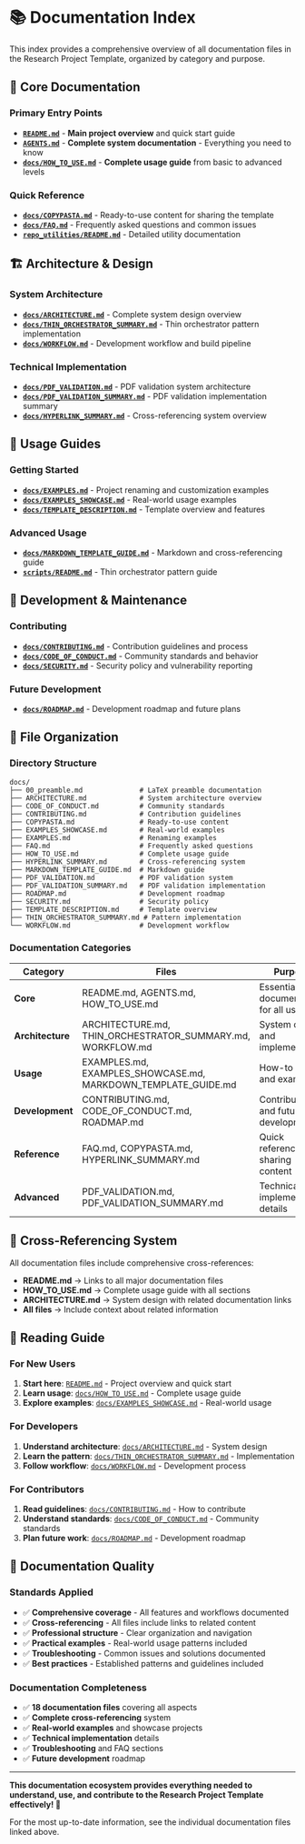 # 📚 Documentation Index

This index provides a comprehensive overview of all documentation files in the Research Project Template, organized by category and purpose.

## 🎯 **Core Documentation**

### **Primary Entry Points**
- **[`README.md`](../README.md)** - **Main project overview** and quick start guide
- **[`AGENTS.md`](../AGENTS.md)** - **Complete system documentation** - Everything you need to know
- **[`docs/HOW_TO_USE.md`](HOW_TO_USE.md)** - **Complete usage guide** from basic to advanced levels

### **Quick Reference**
- **[`docs/COPYPASTA.md`](COPYPASTA.md)** - Ready-to-use content for sharing the template
- **[`docs/FAQ.md`](FAQ.md)** - Frequently asked questions and common issues
- **[`repo_utilities/README.md`](../repo_utilities/README.md)** - Detailed utility documentation

## 🏗️ **Architecture & Design**

### **System Architecture**
- **[`docs/ARCHITECTURE.md`](ARCHITECTURE.md)** - Complete system design overview
- **[`docs/THIN_ORCHESTRATOR_SUMMARY.md`](THIN_ORCHESTRATOR_SUMMARY.md)** - Thin orchestrator pattern implementation
- **[`docs/WORKFLOW.md`](WORKFLOW.md)** - Development workflow and build pipeline

### **Technical Implementation**
- **[`docs/PDF_VALIDATION.md`](PDF_VALIDATION.md)** - PDF validation system architecture
- **[`docs/PDF_VALIDATION_SUMMARY.md`](PDF_VALIDATION_SUMMARY.md)** - PDF validation implementation summary
- **[`docs/HYPERLINK_SUMMARY.md`](HYPERLINK_SUMMARY.md)** - Cross-referencing system overview

## 📝 **Usage Guides**

### **Getting Started**
- **[`docs/EXAMPLES.md`](EXAMPLES.md)** - Project renaming and customization examples
- **[`docs/EXAMPLES_SHOWCASE.md`](EXAMPLES_SHOWCASE.md)** - Real-world usage examples
- **[`docs/TEMPLATE_DESCRIPTION.md`](TEMPLATE_DESCRIPTION.md)** - Template overview and features

### **Advanced Usage**
- **[`docs/MARKDOWN_TEMPLATE_GUIDE.md`](MARKDOWN_TEMPLATE_GUIDE.md)** - Markdown and cross-referencing guide
- **[`scripts/README.md`](../scripts/README.md)** - Thin orchestrator pattern guide

## 🔧 **Development & Maintenance**

### **Contributing**
- **[`docs/CONTRIBUTING.md`](CONTRIBUTING.md)** - Contribution guidelines and process
- **[`docs/CODE_OF_CONDUCT.md`](CODE_OF_CONDUCT.md)** - Community standards and behavior
- **[`docs/SECURITY.md`](SECURITY.md)** - Security policy and vulnerability reporting

### **Future Development**
- **[`docs/ROADMAP.md`](ROADMAP.md)** - Development roadmap and future plans

## 📁 **File Organization**

### **Directory Structure**
```
docs/
├── 00_preamble.md              # LaTeX preamble documentation
├── ARCHITECTURE.md             # System architecture overview
├── CODE_OF_CONDUCT.md          # Community standards
├── CONTRIBUTING.md             # Contribution guidelines
├── COPYPASTA.md                # Ready-to-use content
├── EXAMPLES_SHOWCASE.md        # Real-world examples
├── EXAMPLES.md                 # Renaming examples
├── FAQ.md                      # Frequently asked questions
├── HOW_TO_USE.md               # Complete usage guide
├── HYPERLINK_SUMMARY.md        # Cross-referencing system
├── MARKDOWN_TEMPLATE_GUIDE.md  # Markdown guide
├── PDF_VALIDATION.md           # PDF validation system
├── PDF_VALIDATION_SUMMARY.md   # PDF validation implementation
├── ROADMAP.md                  # Development roadmap
├── SECURITY.md                 # Security policy
├── TEMPLATE_DESCRIPTION.md     # Template overview
├── THIN_ORCHESTRATOR_SUMMARY.md # Pattern implementation
└── WORKFLOW.md                 # Development workflow
```

### **Documentation Categories**

| Category | Files | Purpose |
|----------|-------|---------|
| **Core** | README.md, AGENTS.md, HOW_TO_USE.md | Essential documentation for all users |
| **Architecture** | ARCHITECTURE.md, THIN_ORCHESTRATOR_SUMMARY.md, WORKFLOW.md | System design and implementation |
| **Usage** | EXAMPLES.md, EXAMPLES_SHOWCASE.md, MARKDOWN_TEMPLATE_GUIDE.md | How-to guides and examples |
| **Development** | CONTRIBUTING.md, CODE_OF_CONDUCT.md, ROADMAP.md | Contributing and future development |
| **Reference** | FAQ.md, COPYPASTA.md, HYPERLINK_SUMMARY.md | Quick reference and sharing content |
| **Advanced** | PDF_VALIDATION.md, PDF_VALIDATION_SUMMARY.md | Technical implementation details |

## 🔗 **Cross-Referencing System**

All documentation files include comprehensive cross-references:

- **README.md** → Links to all major documentation files
- **HOW_TO_USE.md** → Complete usage guide with all sections
- **ARCHITECTURE.md** → System design with related documentation links
- **All files** → Include context about related information

## 📖 **Reading Guide**

### **For New Users**
1. **Start here**: [`README.md`](../README.md) - Project overview and quick start
2. **Learn usage**: [`docs/HOW_TO_USE.md`](HOW_TO_USE.md) - Complete usage guide
3. **Explore examples**: [`docs/EXAMPLES_SHOWCASE.md`](EXAMPLES_SHOWCASE.md) - Real-world usage

### **For Developers**
1. **Understand architecture**: [`docs/ARCHITECTURE.md`](ARCHITECTURE.md) - System design
2. **Learn the pattern**: [`docs/THIN_ORCHESTRATOR_SUMMARY.md`](THIN_ORCHESTRATOR_SUMMARY.md) - Implementation
3. **Follow workflow**: [`docs/WORKFLOW.md`](WORKFLOW.md) - Development process

### **For Contributors**
1. **Read guidelines**: [`docs/CONTRIBUTING.md`](CONTRIBUTING.md) - How to contribute
2. **Understand standards**: [`docs/CODE_OF_CONDUCT.md`](CODE_OF_CONDUCT.md) - Community standards
3. **Plan future work**: [`docs/ROADMAP.md`](ROADMAP.md) - Development roadmap

## 🎯 **Documentation Quality**

### **Standards Applied**
- ✅ **Comprehensive coverage** - All features and workflows documented
- ✅ **Cross-referencing** - All files include links to related content
- ✅ **Professional structure** - Clear organization and navigation
- ✅ **Practical examples** - Real-world usage patterns included
- ✅ **Troubleshooting** - Common issues and solutions documented
- ✅ **Best practices** - Established patterns and guidelines included

### **Documentation Completeness**
- ✅ **18 documentation files** covering all aspects
- ✅ **Complete cross-referencing** system
- ✅ **Real-world examples** and showcase projects
- ✅ **Technical implementation** details
- ✅ **Troubleshooting** and FAQ sections
- ✅ **Future development** roadmap

---

**This documentation ecosystem provides everything needed to understand, use, and contribute to the Research Project Template effectively! 🚀**

For the most up-to-date information, see the individual documentation files linked above.
